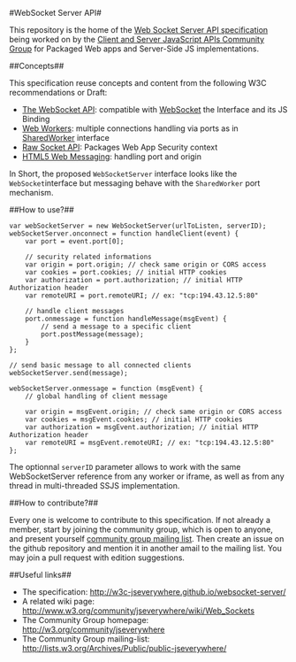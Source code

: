#WebSocket Server API#


This repository is the home of the [Web Socket Server API specification](http://w3c-jseverywhere.github.io/websocket-server/) being worked on by the [Client and Server JavaScript APIs Community Group](http://w3.org/community/jseverywhere) for Packaged Web apps and Server-Side JS implementations.


##Concepts##

This specification reuse concepts and content from the following W3C recommendations or Draft:

* [The WebSocket API](http://www.w3.org/TR/websockets/): compatible with [WebSocket](http://www.w3.org/TR/websockets/#websocket) the Interface and its JS Binding
* [Web Workers](http://www.w3.org/TR/workers/): multiple connections handling via ports as in [SharedWorker](http://www.w3.org/TR/workers/#shared-workers-and-the-sharedworker-interface) interface
* [Raw Socket API](http://www.w3.org/TR/raw-sockets/): Packages Web App Security context
* [HTML5 Web Messaging](http://www.w3.org/TR/webmessaging): handling port and origin

In Short, the proposed `WebSocketServer` interface looks like the `WebSocket`interface but messaging behave with the `SharedWorker` port mechanism.


##How to use?##

```
var webSocketServer = new WebSocketServer(urlToListen, serverID);
webSocketServer.onconnect = function handleClient(event) {
	var port = event.port[0];

	// security related informations
	var origin = port.origin; // check same origin or CORS access
	var cookies = port.cookies; // initial HTTP cookies
	var authorization = port.authorization; // initial HTTP Authorization header
	var remoteURI = port.remoteURI; // ex: "tcp:194.43.12.5:80"

	// handle client messages
	port.onmessage = function handleMessage(msgEvent) {
		// send a message to a specific client
		port.postMessage(message);
	}
};

// send basic message to all connected clients
webSocketServer.send(message);

webSocketServer.onmessage = function (msgEvent) {
	// global handling of client message

	var origin = msgEvent.origin; // check same origin or CORS access
	var cookies = msgEvent.cookies; // initial HTTP cookies
	var authorization = msgEvent.authorization; // initial HTTP Authorization header
	var remoteURI = msgEvent.remoteURI; // ex: "tcp:194.43.12.5:80"
};

```

The optionnal `serverID` parameter allows to work with the same WebSocketServer reference from any worker or iframe, as well as from any thread in multi-threaded SSJS implementation.


##How to contribute?##

Every one is welcome to contribute to this specification.
If not already a member, start by joining the community group, which is open to anyone, and present yourself [community group mailing list](public-jseverywhere@w3.org). Then create an issue on the github repository and mention it in another amail to the mailing list. You may join a pull request with edition suggestions.


##Useful links##

* The specification: http://w3c-jseverywhere.github.io/websocket-server/
* A related wiki page: http://www.w3.org/community/jseverywhere/wiki/Web_Sockets
* The Community Group homepage: http://w3.org/community/jseverywhere
* The Community Group mailing-list: http://lists.w3.org/Archives/Public/public-jseverywhere/